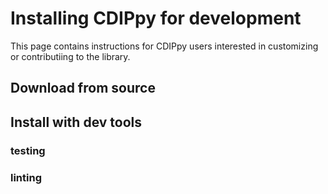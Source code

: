 # Installing CDIPpy for development 
This page contains instructions for CDIPpy users interested in customizing or contributiing to the library.

## Download from source

## Install with dev tools

### testing

### linting